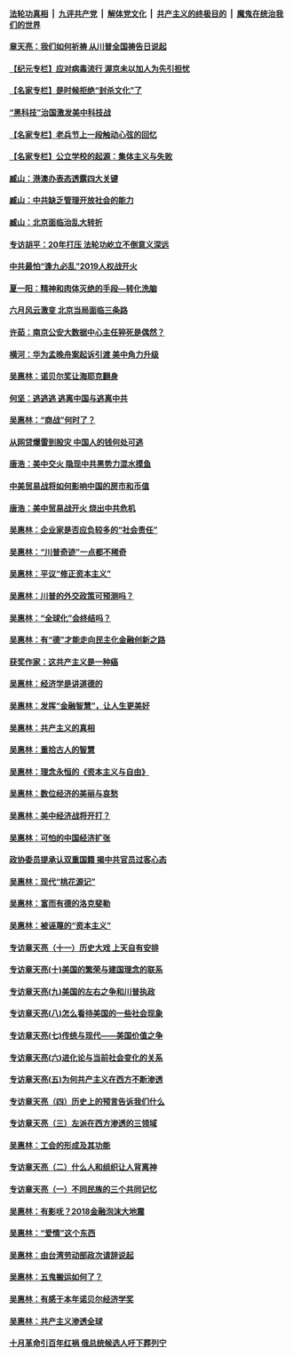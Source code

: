 ####  [法轮功真相](../../../../basic/blob/master/README.md?t=07050631) &nbsp;|&nbsp; [九评共产党](../../../../9ping.md/blob/master/README.md?t=07050631) &nbsp;|&nbsp; [解体党文化](../../../../jtdwh.md/blob/master/README.md?t=07050631)  &nbsp;|&nbsp; [共产主义的终极目的](../../../../gczydzjmd.md/blob/master/README.md?t=07050631) &nbsp;|&nbsp; [魔鬼在统治我们的世界](../../../../mgztzwmdsj.md/blob/master/README.md?t=07050631) 

#### [章天亮：我们如何祈祷 从川普全国祷告日说起](../pages/nsc423/n11944627.md?t=07050631) 

#### [【纪元专栏】应对病毒流行 渥京未以加人为先引担忧](../pages/nsc423/n11875714.md?t=07050631) 

#### [【名家专栏】是时候拒绝“封杀文化”了](../pages/nsc423/n11814093.md?t=07050631) 

#### [“黑科技”治国激发美中科技战](../pages/nsc423/n11638056.md?t=07050631) 

#### [【名家专栏】老兵节上一段触动心弦的回忆](../pages/nsc423/n11646016.md?t=07050631) 

#### [【名家专栏】公立学校的起源：集体主义与失败](../pages/nsc423/n11601833.md?t=07050631) 

#### [臧山：港澳办表态透露四大关键](../pages/nsc423/n11421628.md?t=07050631) 

#### [臧山：中共缺乏管理开放社会的能力](../pages/nsc423/n11407457.md?t=07050631) 

#### [臧山：北京面临治乱大转折](../pages/nsc423/n11406895.md?t=07050631) 

#### [专访胡平：20年打压 法轮功屹立不倒意义深远](../pages/nsc423/n11398800.md?t=07050631) 

#### [中共最怕“逢九必乱”2019人权战开火](../pages/nsc423/n11385248.md?t=07050631) 

#### [夏一阳：精神和肉体灭绝的手段—转化洗脑](../pages/nsc423/n11368250.md?t=07050631) 

#### [六月风云激变 北京当局面临三条路](../pages/nsc423/n11313668.md?t=07050631) 

#### [许茹：南京公安大数据中心主任猝死是偶然？](../pages/nsc423/n11064744.md?t=07050631) 

#### [横河：华为孟晚舟案起诉引渡 美中角力升级](../pages/nsc423/n11027230.md?t=07050631) 

#### [吴惠林：诺贝尔奖让海耶克翻身](../pages/nsc423/n10890049.md?t=07050631) 

#### [何坚：逃逃逃 逃离中国与逃离中共](../pages/nsc423/n10592891.md?t=07050631) 

#### [吴惠林：“商战”何时了？](../pages/nsc423/n10573558.md?t=07050631) 

#### [从网贷爆雷到股灾 中国人的钱何处可逃](../pages/nsc423/n10572800.md?t=07050631) 

#### [唐浩：美中交火 隐现中共黑势力混水摸鱼](../pages/nsc423/n10544040.md?t=07050631) 

#### [中美贸易战将如何影响中国的房市和币值](../pages/nsc423/n10543697.md?t=07050631) 

#### [唐浩：美中贸易战开火 烧出中共危机](../pages/nsc423/n10540126.md?t=07050631) 

#### [吴惠林：企业家是否应负较多的“社会责任”](../pages/nsc423/n10535022.md?t=07050631) 

#### [吴惠林：“川普奇迹”一点都不稀奇](../pages/nsc423/n10512808.md?t=07050631) 

#### [吴惠林：平议“修正资本主义”](../pages/nsc423/n10495724.md?t=07050631) 

#### [吴惠林：川普的外交政策可预测吗？](../pages/nsc423/n10462387.md?t=07050631) 

#### [吴惠林：“全球化”会终结吗？](../pages/nsc423/n10452838.md?t=07050631) 

#### [吴惠林：有“德”才能走向民主化金融创新之路](../pages/nsc423/n10432292.md?t=07050631) 

#### [获奖作家：这共产主义是一种癌](../pages/nsc423/n10431541.md?t=07050631) 

#### [吴惠林：经济学是讲道德的](../pages/nsc423/n10398014.md?t=07050631) 

#### [吴惠林：发挥“金融智慧”，让人生更美好](../pages/nsc423/n10375019.md?t=07050631) 

#### [吴惠林：共产主义的真相](../pages/nsc423/n10351394.md?t=07050631) 

#### [吴惠林：重拾古人的智慧](../pages/nsc423/n10337691.md?t=07050631) 

#### [吴惠林：理念永恒的《资本主义与自由》](../pages/nsc423/n10316274.md?t=07050631) 

#### [吴惠林：数位经济的美丽与哀愁](../pages/nsc423/n10292946.md?t=07050631) 

#### [吴惠林：美中经济战将开打？](../pages/nsc423/n10258825.md?t=07050631) 

#### [吴惠林：可怕的中国经济扩张](../pages/nsc423/n10219147.md?t=07050631) 

#### [政协委员提承认双重国籍 揭中共官员过客心态](../pages/nsc423/n10208809.md?t=07050631) 

#### [吴惠林：现代“桃花源记”](../pages/nsc423/n10185234.md?t=07050631) 

#### [吴惠林：富而有德的洛克斐勒](../pages/nsc423/n10142264.md?t=07050631) 

#### [吴惠林：被诬蔑的“资本主义”](../pages/nsc423/n10124816.md?t=07050631) 

#### [专访章天亮（十一）历史大戏 上天自有安排](../pages/nsc423/n10094905.md?t=07050631) 

#### [专访章天亮(十)美国的繁荣与建国理念的联系](../pages/nsc423/n10094899.md?t=07050631) 

#### [专访章天亮(九)美国的左右之争和川普执政](../pages/nsc423/n10094889.md?t=07050631) 

#### [专访章天亮(八)怎么看待美国的一些社会现象](../pages/nsc423/n10094857.md?t=07050631) 

#### [专访章天亮(七)传统与现代——美国价值之争](../pages/nsc423/n10093140.md?t=07050631) 

#### [专访章天亮(六)进化论与当前社会变化的关系](../pages/nsc423/n10092036.md?t=07050631) 

#### [专访章天亮(五)为何共产主义在西方不断渗透](../pages/nsc423/n10083620.md?t=07050631) 

#### [专访章天亮（四）历史上的预言告诉我们什么](../pages/nsc423/n10083606.md?t=07050631) 

#### [专访章天亮（三）左派在西方渗透的三领域](../pages/nsc423/n10081115.md?t=07050631) 

#### [吴惠林：工会的形成及其功能](../pages/nsc423/n10080633.md?t=07050631) 

#### [专访章天亮（二）什么人和组织让人背离神](../pages/nsc423/n10076637.md?t=07050631) 

#### [专访章天亮（一）不同民族的三个共同记忆](../pages/nsc423/n10074188.md?t=07050631) 

#### [吴惠林：有影呒？2018金融泡沫大地震](../pages/nsc423/n10040534.md?t=07050631) 

#### [吴惠林：“爱情”这个东西](../pages/nsc423/n10019423.md?t=07050631) 

#### [吴惠林：由台湾劳动部政次请辞说起](../pages/nsc423/n9979679.md?t=07050631) 

#### [吴惠林：五鬼搬运如何了？](../pages/nsc423/n9925338.md?t=07050631) 

#### [吴惠林：有感于本年诺贝尔经济学奖](../pages/nsc423/n9871883.md?t=07050631) 

#### [吴惠林：共产主义渗透全球](../pages/nsc423/n9812748.md?t=07050631) 

#### [十月革命引百年红祸 俄总统候选人吁下葬列宁](../pages/nsc423/n9810182.md?t=07050631) 

